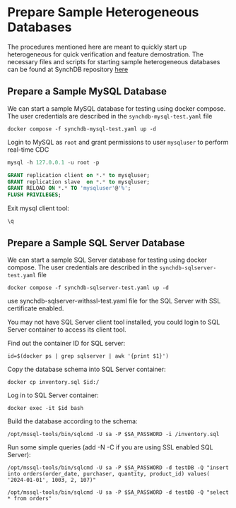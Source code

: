 # Prepare Sample Heterogeneous Databases
The procedures mentioned here are meant to quickly start up heterogeneous for quick verification and feature demostration. The necessary files and scripts for starting sample heterogeneous databases can be found at SynchDB repository [here](https://github.com/Hornetlabs/synchdb)

## Prepare a Sample MySQL Database
We can start a sample MySQL database for testing using docker compose. The user credentials are described in the `synchdb-mysql-test.yaml` file
```
docker compose -f synchdb-mysql-test.yaml up -d
```

Login to MySQL as `root` and grant permissions to user `mysqluser` to perform real-time CDC
```sql
mysql -h 127.0.0.1 -u root -p

GRANT replication client on *.* to mysqluser;
GRANT replication slave  on *.* to mysqluser;
GRANT RELOAD ON *.* TO 'mysqluser'@'%';
FLUSH PRIVILEGES;
```

Exit mysql client tool:
```
\q
```

## Prepare a Sample SQL Server Database
We can start a sample SQL Server database for testing using docker compose. The user credentials are described in the `synchdb-sqlserver-test.yaml` file
```
docker compose -f synchdb-sqlserver-test.yaml up -d
```
use synchdb-sqlserver-withssl-test.yaml file for the SQL Server with SSL certificate enabled.

You may not have SQL Server client tool installed, you could login to SQL Server container to access its client tool.

Find out the container ID for SQL server:
```
id=$(docker ps | grep sqlserver | awk '{print $1}')
```

Copy the database schema into SQL Server container:
```
docker cp inventory.sql $id:/
```

Log in to SQL Server container:
```
docker exec -it $id bash
```

Build the database according to the schema:
```
/opt/mssql-tools/bin/sqlcmd -U sa -P $SA_PASSWORD -i /inventory.sql
```

Run some simple queries (add -N -C if you are using SSL enabled SQL Server):
```
/opt/mssql-tools/bin/sqlcmd -U sa -P $SA_PASSWORD -d testDB -Q "insert into orders(order_date, purchaser, quantity, product_id) values( '2024-01-01', 1003, 2, 107)"

/opt/mssql-tools/bin/sqlcmd -U sa -P $SA_PASSWORD -d testDB -Q "select * from orders"
```
